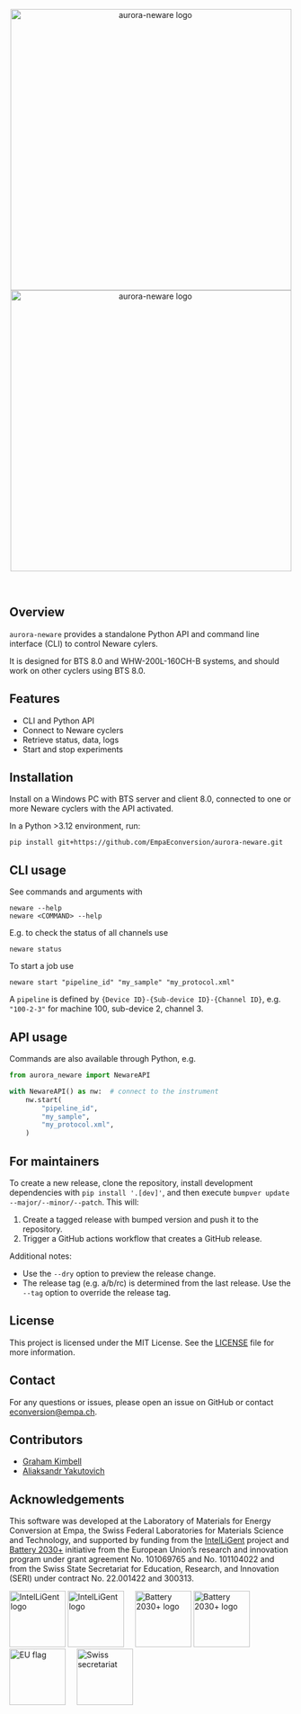 <p align="center">
  <img src="https://github.com/user-attachments/assets/49e6cb62-4cf9-49e0-b2dd-8bc6aa943b89#gh-light-mode-only" width="500" align="center" alt="aurora-neware logo">
  <img src="https://github.com/user-attachments/assets/29fb6253-aa98-4b03-bf36-89104f03d3c5#gh-dark-mode-only" width="500" align="center" alt="aurora-neware logo">
</p>

</br>

## Overview
`aurora-neware` provides a standalone Python API and command line interface (CLI) to control Neware cylers.

It is designed for BTS 8.0 and WHW-200L-160CH-B systems, and should work on other cyclers using BTS 8.0.

## Features
- CLI and Python API
- Connect to Neware cyclers
- Retrieve status, data, logs
- Start and stop experiments

## Installation
Install on a Windows PC with BTS server and client 8.0, connected to one or more Neware cyclers with the API activated.

In a Python >3.12 environment, run:
```
pip install git+https://github.com/EmpaEconversion/aurora-neware.git
```

## CLI usage

See commands and arguments with
```
neware --help
neware <COMMAND> --help
```

E.g. to check the status of all channels use
```
neware status
```

To start a job use
```
neware start "pipeline_id" "my_sample" "my_protocol.xml"
```

A `pipeline` is defined by `{Device ID}-{Sub-device ID}-{Channel ID}`, e.g. `"100-2-3"` for machine 100, sub-device 2, channel 3.

## API usage

Commands are also available through Python, e.g.
```python
from aurora_neware import NewareAPI

with NewareAPI() as nw:  # connect to the instrument
    nw.start(
        "pipeline_id",
        "my_sample",
        "my_protocol.xml",
    )
```

## For maintainers

To create a new release, clone the repository, install development dependencies with `pip install '.[dev]'`, and then execute `bumpver update --major/--minor/--patch`.
This will:

  1. Create a tagged release with bumped version and push it to the repository.
  2. Trigger a GitHub actions workflow that creates a GitHub release.

Additional notes:

  - Use the `--dry` option to preview the release change.
  - The release tag (e.g. a/b/rc) is determined from the last release.
    Use the `--tag` option to override the release tag.


## License
This project is licensed under the MIT License. See the [LICENSE](LICENSE) file for more information.

## Contact
For any questions or issues, please open an issue on GitHub or contact econversion@empa.ch.

## Contributors

- [Graham Kimbell](https://github.com/g-kimbell)
- [Aliaksandr Yakutovich](https://github.com/yakutovicha)

## Acknowledgements

This software was developed at the Laboratory of Materials for Energy Conversion at Empa, the Swiss Federal Laboratories for Materials Science and Technology, and supported by funding from the [IntelLiGent](https://heuintelligent.eu/) project and [Battery 2030+](https://battery2030.eu/) initiative from the European Union’s research and innovation program under grant agreement No. 101069765 and No. 101104022 and from the Swiss State Secretariat for Education, Research, and Innovation (SERI) under contract No. 22.001422 and 300313.

<img src="https://github.com/user-attachments/assets/373d30b2-a7a4-4158-a3d8-f76e3a45a508#gh-light-mode-only" height="100" alt="IntelLiGent logo">
<img src="https://github.com/user-attachments/assets/9d003d4f-af2f-497a-8560-d228cc93177c#gh-dark-mode-only" height="100" alt="IntelLiGent logo">&nbsp;&nbsp;&nbsp;&nbsp;
<img src="https://github.com/user-attachments/assets/21ebfe94-5524-487c-a24b-592f68193efc#gh-light-mode-only" height="100" alt="Battery 2030+ logo">
<img src="https://github.com/user-attachments/assets/5bcd9d36-1851-4439-9c71-4dbe09c21df0#gh-dark-mode-only" height="100" alt="Battery 2030+ logo">&nbsp;&nbsp;&nbsp;&nbsp;
<img src="https://github.com/user-attachments/assets/1d32a635-703b-432c-9d42-02e07d94e9a9" height="100" alt="EU flag">&nbsp;&nbsp;&nbsp;&nbsp;
<img src="https://github.com/user-attachments/assets/cd410b39-5989-47e5-b502-594d9a8f5ae1" height="100" alt="Swiss secretariat">
